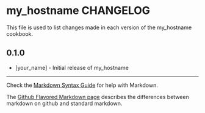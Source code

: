 my_hostname CHANGELOG
=====================

This file is used to list changes made in each version of the my_hostname cookbook.

0.1.0
-----
- [your_name] - Initial release of my_hostname

- - -
Check the [Markdown Syntax Guide](http://daringfireball.net/projects/markdown/syntax) for help with Markdown.

The [Github Flavored Markdown page](http://github.github.com/github-flavored-markdown/) describes the differences between markdown on github and standard markdown.

